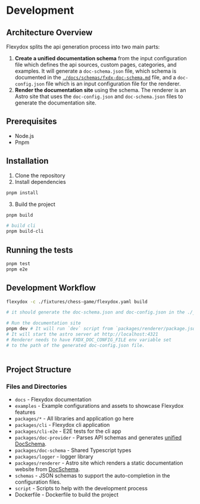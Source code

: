 # Development

## Architecture Overview
Flexydox splits the api generation process into two main parts:
1. **Create a unified documentation schema** from the input configuration file which defines the api sources, custom pages, categories, and examples.
   It will generate a `doc-schema.json` file, which schema is documented in the [`./docs/schemas/fxdx-doc-schema.md`](docs/schemas/fxdx-doc-schema.md) file, 
   and a `doc-config.json` file which is an input configuration file for the renderer.
2. **Render the documentation site** using the schema. The renderer is an Astro site 
   that uses the `doc-config.json` and `doc-schema.json` files to generate the documentation site.

## Prerequisites
- Node.js 
- Pnpm

## Installation

1. Clone the repository
2. Install dependencies
```bash
pnpm install
```
3. Build the project
```bash
pnpm build

# build cli
pnpm build-cli
```

## Running the tests
```bash
pnpm test
pnpm e2e
```

## Development Workflow
```bash
flexydox -c ./fixtures/chess-game/flexydox.yaml build

# it should generate the doc-schema.json and doc-config.json in the ./_docs folder.

# Run the documentation site
pnpm dev # It will run `dev` script from `packages/renderer/package.json` 
# It will start the astro server at http://localhost:4321
# Renderer needs to have FXDX_DOC_CONFIG_FILE env variable set 
# to the path of the generated doc-config.json file.
 

```




## Project Structure

### Files and Directories

- `docs` - Flexydox documentation 
- `examples` - Example configurations and assets to showcase Flexydox features 
- `packages/*` - All libraries and application go here
- `packages/cli` - Flexydox cli application
- `packages/cli-e2e` - E2E tests for the cli app
- `packages/doc-provider` - Parses API schemas and generates [unified DocSchema][schema].
- `packages/doc-schema` - Shared Typescript types
- `packages/logger` - logger library
- `packages/renderer` - Astro site which renders a static documentation website from [DocSchema][schema].
- `schemas` - JSON schemas to support the auto-completion in the configuration files. 
- `script` - Scripts to help with the development process
- Dockerfile - Dockerfile to build the project


[schema]: <./docs/>
